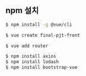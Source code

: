 ## npm 설치

```bash
$ npm install -g @vue/cli
```

```bash
$ vue create final-pjt-front
```



```bash
$ vue add router
```



```bash
$ npm install axios
$ npm install lodash
$ npm install bootstrap-vue
```

